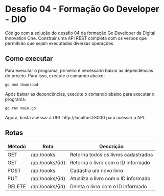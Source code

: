 # Desafio 04 - Formação Go Developer - DIO

Código com a solução do desafio 04 da formação Go Developer da Digital Innovation One. Construir uma API REST completa com os verbos que permitirão que sejam executadas diversas operações.

## Como executar

Para executar o programa, primeiro é necessario baixar as dependências do projeto. Para isso, execute o comando abaixo:

```bash
go mod download
```

Após baixar as dependências, execute o comando abaixo para executar o programa:

```bash
go run main.go
```

Agora, basta acessar a URL http://localhost:8000 para acessar a API.

## Rotas

| Método | Rota            | Descrição                           |
| ------ | --------------- | ----------------------------------- |
| GET    | /api/books      | Retorna todos os livros cadastrados |
| GET    | /api/books/{id} | Retorna o livro com o ID informado  |
| POST   | /api/books      | Cadastra um novo livro              |
| PUT    | /api/books/{id} | Atualiza o livro com o ID informado |
| DELETE | /api/books/{id} | Deleta o livro com o ID informado   |
